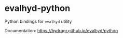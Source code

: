 # evalhyd-python

Python bindings for `evalhyd` utility

Documentation: https://hydrogr.github.io/evalhyd/python
